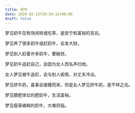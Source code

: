 ```yaml
---
title: 奶牛
date: 2020-02-15T20:54:12+08:00
draft: false
---
```


梦见奶牛在牧场闲转或吃草，是安宁和富裕的吉兆。



梦见养了很多奶牛或赶奶牛，会发大财。



梦见别人赶着许多奶牛，要破财。



梦见奶牛追赶自己，会因为女人而名声扫地。



女人梦见被牛追赶，会与别人偷情，对丈夫冷淡。



梦见挤牛奶，喜事会接踵而来，但是女人梦见挤牛奶，是不祥之兆。



梦见膘肥体壮的肥奶牛，生活富裕。



梦见瘦骨嶙峋的奶牛，大难将临。

